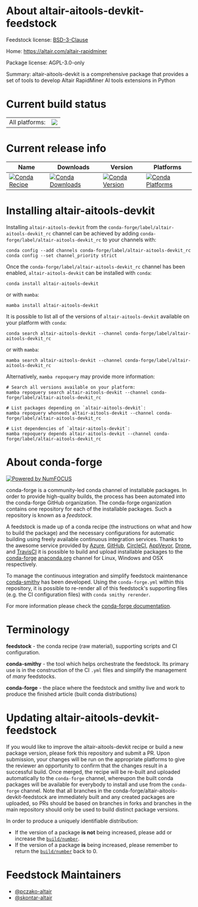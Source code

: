 About altair-aitools-devkit-feedstock
=====================================

Feedstock license: [BSD-3-Clause](https://github.com/conda-forge/altair-aitools-devkit-feedstock/blob/main/LICENSE.txt)

Home: https://altair.com/altair-rapidminer

Package license: AGPL-3.0-only

Summary: altair-aitools-devkit is a comprehensive package that provides a set of tools to develop Altair RapidMiner AI tools extensions in Python

Current build status
====================


<table><tr><td>All platforms:</td>
    <td>
      <a href="https://dev.azure.com/conda-forge/feedstock-builds/_build/latest?definitionId=23695&branchName=main">
        <img src="https://dev.azure.com/conda-forge/feedstock-builds/_apis/build/status/altair-aitools-devkit-feedstock?branchName=main">
      </a>
    </td>
  </tr>
</table>

Current release info
====================

| Name | Downloads | Version | Platforms |
| --- | --- | --- | --- |
| [![Conda Recipe](https://img.shields.io/badge/recipe-altair--aitools--devkit-green.svg)](https://anaconda.org/conda-forge/altair-aitools-devkit) | [![Conda Downloads](https://img.shields.io/conda/dn/conda-forge/altair-aitools-devkit.svg)](https://anaconda.org/conda-forge/altair-aitools-devkit) | [![Conda Version](https://img.shields.io/conda/vn/conda-forge/altair-aitools-devkit.svg)](https://anaconda.org/conda-forge/altair-aitools-devkit) | [![Conda Platforms](https://img.shields.io/conda/pn/conda-forge/altair-aitools-devkit.svg)](https://anaconda.org/conda-forge/altair-aitools-devkit) |

Installing altair-aitools-devkit
================================

Installing `altair-aitools-devkit` from the `conda-forge/label/altair-aitools-devkit_rc` channel can be achieved by adding `conda-forge/label/altair-aitools-devkit_rc` to your channels with:

```
conda config --add channels conda-forge/label/altair-aitools-devkit_rc
conda config --set channel_priority strict
```

Once the `conda-forge/label/altair-aitools-devkit_rc` channel has been enabled, `altair-aitools-devkit` can be installed with `conda`:

```
conda install altair-aitools-devkit
```

or with `mamba`:

```
mamba install altair-aitools-devkit
```

It is possible to list all of the versions of `altair-aitools-devkit` available on your platform with `conda`:

```
conda search altair-aitools-devkit --channel conda-forge/label/altair-aitools-devkit_rc
```

or with `mamba`:

```
mamba search altair-aitools-devkit --channel conda-forge/label/altair-aitools-devkit_rc
```

Alternatively, `mamba repoquery` may provide more information:

```
# Search all versions available on your platform:
mamba repoquery search altair-aitools-devkit --channel conda-forge/label/altair-aitools-devkit_rc

# List packages depending on `altair-aitools-devkit`:
mamba repoquery whoneeds altair-aitools-devkit --channel conda-forge/label/altair-aitools-devkit_rc

# List dependencies of `altair-aitools-devkit`:
mamba repoquery depends altair-aitools-devkit --channel conda-forge/label/altair-aitools-devkit_rc
```


About conda-forge
=================

[![Powered by
NumFOCUS](https://img.shields.io/badge/powered%20by-NumFOCUS-orange.svg?style=flat&colorA=E1523D&colorB=007D8A)](https://numfocus.org)

conda-forge is a community-led conda channel of installable packages.
In order to provide high-quality builds, the process has been automated into the
conda-forge GitHub organization. The conda-forge organization contains one repository
for each of the installable packages. Such a repository is known as a *feedstock*.

A feedstock is made up of a conda recipe (the instructions on what and how to build
the package) and the necessary configurations for automatic building using freely
available continuous integration services. Thanks to the awesome service provided by
[Azure](https://azure.microsoft.com/en-us/services/devops/), [GitHub](https://github.com/),
[CircleCI](https://circleci.com/), [AppVeyor](https://www.appveyor.com/),
[Drone](https://cloud.drone.io/welcome), and [TravisCI](https://travis-ci.com/)
it is possible to build and upload installable packages to the
[conda-forge](https://anaconda.org/conda-forge) [anaconda.org](https://anaconda.org/)
channel for Linux, Windows and OSX respectively.

To manage the continuous integration and simplify feedstock maintenance
[conda-smithy](https://github.com/conda-forge/conda-smithy) has been developed.
Using the ``conda-forge.yml`` within this repository, it is possible to re-render all of
this feedstock's supporting files (e.g. the CI configuration files) with ``conda smithy rerender``.

For more information please check the [conda-forge documentation](https://conda-forge.org/docs/).

Terminology
===========

**feedstock** - the conda recipe (raw material), supporting scripts and CI configuration.

**conda-smithy** - the tool which helps orchestrate the feedstock.
                   Its primary use is in the construction of the CI ``.yml`` files
                   and simplify the management of *many* feedstocks.

**conda-forge** - the place where the feedstock and smithy live and work to
                  produce the finished article (built conda distributions)


Updating altair-aitools-devkit-feedstock
========================================

If you would like to improve the altair-aitools-devkit recipe or build a new
package version, please fork this repository and submit a PR. Upon submission,
your changes will be run on the appropriate platforms to give the reviewer an
opportunity to confirm that the changes result in a successful build. Once
merged, the recipe will be re-built and uploaded automatically to the
`conda-forge` channel, whereupon the built conda packages will be available for
everybody to install and use from the `conda-forge` channel.
Note that all branches in the conda-forge/altair-aitools-devkit-feedstock are
immediately built and any created packages are uploaded, so PRs should be based
on branches in forks and branches in the main repository should only be used to
build distinct package versions.

In order to produce a uniquely identifiable distribution:
 * If the version of a package **is not** being increased, please add or increase
   the [``build/number``](https://docs.conda.io/projects/conda-build/en/latest/resources/define-metadata.html#build-number-and-string).
 * If the version of a package **is** being increased, please remember to return
   the [``build/number``](https://docs.conda.io/projects/conda-build/en/latest/resources/define-metadata.html#build-number-and-string)
   back to 0.

Feedstock Maintainers
=====================

* [@pczako-altair](https://github.com/pczako-altair/)
* [@skontar-altair](https://github.com/skontar-altair/)


